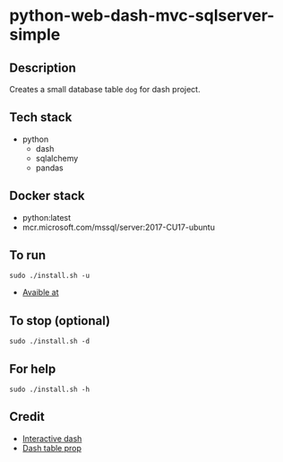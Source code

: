 # python-web-dash-mvc-sqlserver-simple

## Description
Creates a small database table `dog`
for dash project.

## Tech stack
- python
  - dash
  - sqlalchemy
  - pandas

## Docker stack
- python:latest
- mcr.microsoft.com/mssql/server:2017-CU17-ubuntu

## To run
`sudo ./install.sh -u`
- [Avaible at](http://localhost)

## To stop (optional)
`sudo ./install.sh -d`

## For help
`sudo ./install.sh -h`

## Credit
- [Interactive dash](https://github.com/plotly/dash-recipes/blob/master/dash_sqlite.py)
- [Dash table prop](https://stackoverflow.com/questions/69664921/plotly-dash-table-applies-border-radius-only-on-one-side)

